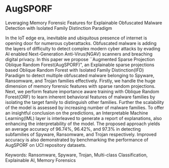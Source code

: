 # AugSPORF
Leveraging Memory Forensic Features for Explainable Obfuscated  Malware Detection with Isolated Family Distinction Paradigm

In the IoT edge era, inevitable and ubiquitous presence of internet is opening door for numerous cyberattacks. Obfuscated malware is adding the layers of difficulty to detect complex modern cyber attacks by evading AI enabled Next-Generation Anti-Virus(NGAV) scanners and breaching digital privacy. In this paper we propose ``Augmented Sparse Projection Oblique Random Forest(AugSPORF)", an Explainable sparse projections based Oblique Random Forest with Isolated Family Distinction(IFD) Paradigm to detect multiple obfuscated malware belonging to Spyware, Ransomware, and Trojan families effectively. Firstly, we handle the huge dimension of memory forensic features with sparse random projections. Next, we perform feature importance aware training with Oblique Random Forest(ORF) to learn inherent behavioral features of malware families by isolating the target family to distinguish other families.	Further the scalability of the model is assessed by increasing number of malware families. To offer an insightful conclusion on the predictions, an Interpretable Machine Learning(IML) layer is interleaved to generate a report of explanations, also enhancing the interpretability of the model. The proposed approach yields an average accuracy of 96.74%, 96.42%, and 97.3% in detecting subfamilies of Spyware, Ransomware, and Trojan respectively. Improved accuracy is also demonstrated by benchmarking the performance of AugSPORF on UCI repository datasets.

Keywords: Ransomware, Spyware, Trojan, Multi-class Classification, Explainable AI, Memory Forensics
